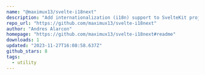 ```yaml
---
name: "@maximux13/svelte-i18next"
description: "Add internationalization (i18n) support to SvelteKit projects."
repo_url: "https://github.com/maximux13/svelte-i18next"
author: "Andres Alarcon"
homepage: "https://github.com/maximux13/svelte-i18next#readme"
downloads: 1
updated: "2023-11-27T16:08:58.637Z"
github_stars: 8
tags: 
  - utility
---
```

